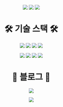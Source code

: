 <div align="center">
  
![](http://github-profile-summary-cards.vercel.app/api/cards/profile-details?username=gusqls3329&theme=graywhite)
![](http://github-profile-summary-cards.vercel.app/api/cards/stats?username=gusqls3329&theme=graywhite)
![](http://github-profile-summary-cards.vercel.app/api/cards/productive-time?username=gusqls3329&theme=graywhite&utcOffset=8)

<!-- [![Solved.ac](http://mazassumnida.wtf/api/generate_badge?boj=wruoma)](https://solved.ac/wruoma) -->

<h1>🛠 기술 스택 🛠</h1>

<img src="https://img.shields.io/badge/SPRING-6DB33F?style=for-the-badge&logo=Spring&logoColor=white"/></a>
<img src="https://img.shields.io/badge/SPRING BOOT-6DB33F?style=for-the-badge&logo=Spring Boot&logoColor=white"/></a>
<img src="https://img.shields.io/badge/SPRING SECURITY-6DB33F?style=for-the-badge&logo=Spring Security&logoColor=white"/></a>
<img src="https://img.shields.io/badge/MARIA DB-003545?style=for-the-badge&logo=MariaDB&logoColor=white"/></a>

<img src="https://img.shields.io/badge/INTELIJ IDEA-black?style=for-the-badge&logo=Intellij IDEA&logoColor=white"/></a>
<img src="https://img.shields.io/badge/POSTMAN-FF6C37?style=for-the-badge&logo=Postman&logoColor=white"/></a>
<img src="https://img.shields.io/badge/ERD CLOUD-8D8BD9?style=for-the-badge&logoColor=white"/></a>
<img src="https://img.shields.io/badge/NOTION-black?style=for-the-badge&logo=Notion&logoColor=white"/></a>

<h1>💭 블로그 💭</h1>

<a href="https://gusqls3329.tistory.com/" target="_blank"><img src="https://img.shields.io/badge/TISTORY-ff5500?style=for-the-badge&logo=tistory&logoColor=ffffff"/></a>

<a href="https://gusqls3329.tistory.com/" target="_blank"><img src="https://img.shields.io/badge/notion-ff5500?style=for-the-badge&logo=tistory&logoColor=ffffff"/></a>

</div>


<!--
**GYEONGROK11/GYEONGROK11** is a ✨ _special_ ✨ repository because its `README.md` (this file) appears on your GitHub profile.
Here are some ideas to get you started:

- 🔭 I’m currently working on ...
- 🌱 I’m currently learning ...
- 👯 I’m looking to collaborate on ...
- 🤔 I’m looking for help with ...
- 💬 Ask me about ...
- 📫 How to reach me: ...
- 😄 Pronouns: ...
- ⚡ Fun fact: ...
-->
